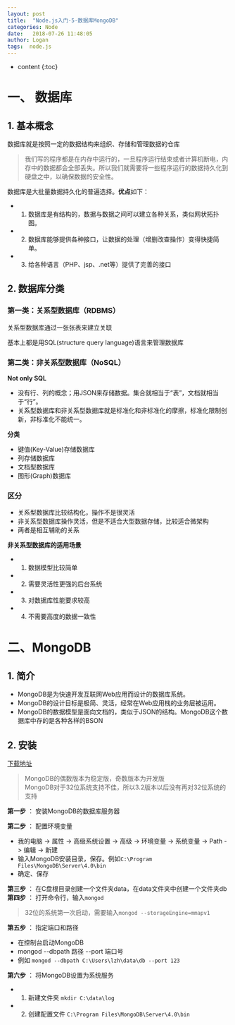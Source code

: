 ```yaml
---
layout: post
title:  "Node.js入门-5-数据库MongoDB"
categories: Node
date:   2018-07-26 11:48:05
author: Logan
tags:  node.js
---
```


* content
{:toc}

# 一、 数据库

## 1. 基本概念

数据库就是按照一定的数据结构来组织、存储和管理数据的仓库

> 我们写的程序都是在内存中运行的，一旦程序运行结束或者计算机断电，内存中的数据都会全部丢失。所以我们就需要将一些程序运行的数据持久化到硬盘之中，以确保数据的安全性。

数据库是大批量数据持久化的普遍选择。**优点**如下：

- 1. 数据库是有结构的，数据与数据之间可以建立各种关系，类似网状拓扑图。
- 2. 数据库能够提供各种接口，让数据的处理（增删改查操作）变得快捷简单。
- 3. 给各种语言（PHP、jsp、.net等）提供了完善的接口





## 2. 数据库分类

### 第一类：关系型数据库（RDBMS）

关系型数据库通过一张张表来建立关联

基本上都是用SQL(structure query language)语言来管理数据库

### 第二类：非关系型数据库（NoSQL）

**Not only SQL**

- 没有行、列的概念；用JSON来存储数据。集合就相当于“表”，文档就相当于“行”。
- 关系型数据库和非关系型数据库就是标准化和非标准化的摩擦，标准化限制创新，非标准化不能统一。

**分类**

- 键值(Key-Value)存储数据库
- 列存储数据库
- 文档型数据库
- 图形(Graph)数据库

### 区分

- 关系型数据库比较结构化，操作不是很灵活
- 非关系型数据库操作灵活，但是不适合大型数据存储，比较适合微架构
- 两者是相互辅助的关系

**非关系型数据库的适用场景**

- 1. 数据模型比较简单
- 2. 需要灵活性更强的后台系统
- 3. 对数据库性能要求较高
- 4. 不需要高度的数据一致性

# 二、MongoDB

## 1. 简介

- MongoDB是为快速开发互联网Web应用而设计的数据库系统。
- MongoDB的设计目标是极简、灵活，经常在Web应用栈的业务层被运用。
- MongoDB的数据模型是面向文档的，类似于JSON的结构。MongoDB这个数据库中存的是各种各样的BSON

## 2. 安装

[下载地址](https://logan70.github.io/)

> MongoDB的偶数版本为稳定版，奇数版本为开发版<br/>
> MongoDB对于32位系统支持不佳，所以3.2版本以后没有再对32位系统的支持

**第一步** ： 安装MongoDB的数据库服务器

**第二步** ： 配置环境变量

- 我的电脑 -> 属性 -> 高级系统设置 -> 高级 -> 环境变量 -> 系统变量 -> Path -> 编辑 -> 新建
- 输入MongoDB安装目录，保存。例如`C:\Program Files\MongoDB\Server\4.0\bin`
- 确定、保存

**第三步** ： 在C盘根目录创建一个文件夹data，在data文件夹中创建一个文件夹db
**第四步** ： 打开命令行，输入`mongod`

  > 32位的系统第一次启动，需要输入`mongod --storageEngine=mmapv1`

**第五步** ： 指定端口和路径
  - 在控制台启动MongoDB
  - mongod --dbpath 路径 --port 端口号
  - 例如 `mongod --dbpath C:\Users\lzh\data\db --port 123`

**第六步** ： 将MongoDB设置为系统服务

- 1. 新建文件夹 `mkdir C:\data\log`
- 2. 创建配置文件 `C:\Program Files\MongoDB\Server\4.0\bin`